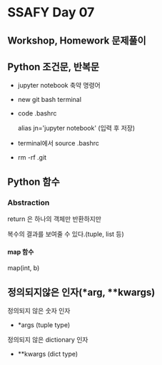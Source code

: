 # SSAFY Day 07

## Workshop, Homework 문제풀이

## Python 조건문, 반복문



* jupyter notebook 축약 명령어

* new git bash terminal

* code .bashrc

  alias jn='jupyter notebook' (입력 후 저장)

  

* terminal에서 source .bashrc



* rm -rf .git



## Python 함수

### Abstraction



return 은 하나의 객체만 반환하지만

복수의 결과를 보여줄 수 있다.(tuple, list 등)



#### map 함수

map(int, b)



## 정의되지않은 인자(*arg, **kwargs)

정의되지 않은 숫자 인자

- *args (tuple type)

정의되지 않은 dictionary 인자

- **kwargs (dict type)